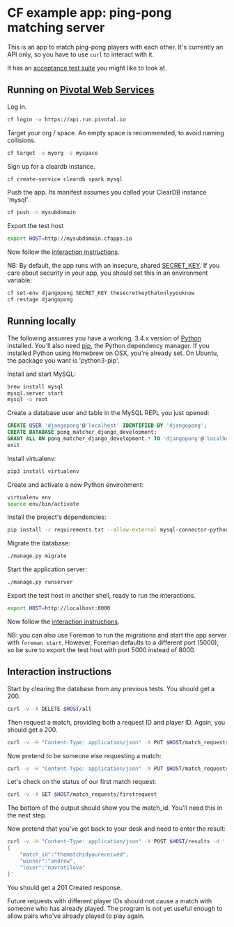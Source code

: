 # CF example app: ping-pong matching server

This is an app to match ping-pong players with each other. It's currently an
API only, so you have to use `curl` to interact with it.

It has an [acceptance test suite][acceptance-test] you might like to look at.

## Running on [Pivotal Web Services][pws]

Log in.

```bash
cf login -a https://api.run.pivotal.io
```

Target your org / space. An empty space is recommended, to avoid naming collisions.

```bash
cf target -o myorg -s myspace
```

Sign up for a cleardb instance.

```bash
cf create-service cleardb spark mysql
```

Push the app. Its manifest assumes you called your ClearDB instance 'mysql'.

```bash
cf push -n mysubdomain
```

Export the test host

```bash
export HOST=http://mysubdomain.cfapps.io
```

Now follow the [interaction instructions](#interaction-instructions).

NB: By default, the app runs with an insecure, shared
[SECRET_KEY][django-deployment]. If you care about security in your app, you
should set this in an environment variable:

```bash
cf set-env djangopong SECRET_KEY thesecretkeythatonlyyouknow
cf restage djangopong
```

## Running locally

The following assumes you have a working, 3.4.x version of [Python][python]
installed. You'll also need [pip][pip], the Python dependency manager. If you
installed Python using Homebrew on OSX, you're already set. On Ubuntu, the
package you want is 'python3-pip'.

Install and start MySQL:

```bash
brew install mysql
mysql.server start
mysql -u root
```

Create a database user and table in the MySQL REPL you just opened:

```sql
CREATE USER 'djangopong'@'localhost' IDENTIFIED BY 'djangopong';
CREATE DATABASE pong_matcher_django_development;
GRANT ALL ON pong_matcher_django_development.* TO 'djangopong'@'localhost';
exit
```

Install virtualenv:

```bash
pip3 install virtualenv
```

Create and activate a new Python environment:

```bash
virtualenv env
source env/bin/activate
```

Install the project's dependencies:

```bash
pip install -r requirements.txt --allow-external mysql-connector-python
```

Migrate the database:

```bash
./manage.py migrate
```

Start the application server:

```bash
./manage.py runserver
```

Export the test host in another shell, ready to run the interactions.

```bash
export HOST=http://localhost:8000
```

Now follow the [interaction instructions](#interaction-instructions).

NB: you can also use Foreman to run the migrations and start the app server
with `foreman start`. However, Foreman defaults to a different port (5000), so
be sure to export the test host with port 5000 instead of 8000.

## Interaction instructions

Start by clearing the database from any previous tests.  You should get a 200.

```bash
curl -v -X DELETE $HOST/all
```

Then request a match, providing both a request ID and player ID. Again, you
should get a 200.

```bash
curl -v -H "Content-Type: application/json" -X PUT $HOST/match_requests/firstrequest -d '{"player": "andrew"}'
```

Now pretend to be someone else requesting a match:

```bash
curl -v -H "Content-Type: application/json" -X PUT $HOST/match_requests/secondrequest -d '{"player": "navratilova"}'
```

Let's check on the status of our first match request:

```bash
curl -v -X GET $HOST/match_requests/firstrequest
```

The bottom of the output should show you the match_id. You'll need this in the
next step.

Now pretend that you've got back to your desk and need to enter the result:

```bash
curl -v -H "Content-Type: application/json" -X POST $HOST/results -d '
{
    "match_id":"thematchidyoureceived",
    "winner":"andrew",
    "loser":"navratilova"
}'
```

You should get a 201 Created response.

Future requests with different player IDs should not cause a match with someone
who has already played. The program is not yet useful enough to
allow pairs who've already played to play again.

[acceptance-test]:https://github.com/camelpunch/pong_matcher_acceptance
[pws]:https://run.pivotal.io
[python]:https://www.python.org
[pip]:https://pip.pypa.io/en/latest/
[django-deployment]:https://docs.djangoproject.com/en/1.7/howto/deployment/checklist/
